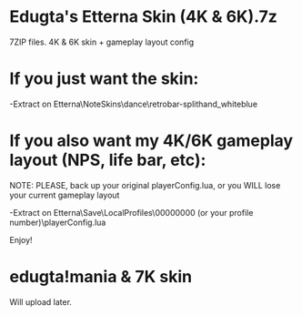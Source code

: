 # Edugta's Etterna Skin (4K & 6K).7z
7ZIP files. 4K & 6K skin + gameplay layout config

# If you just want the skin:

-Extract on Etterna\NoteSkins\dance\retrobar-splithand_whiteblue

# If you also want my 4K/6K gameplay layout (NPS, life bar, etc):

NOTE: PLEASE, back up your original playerConfig.lua, or you WILL lose your current gameplay layout

-Extract on Etterna\Save\LocalProfiles\00000000 (or your profile number)\playerConfig.lua

Enjoy!

# edugta!mania & 7K skin

Will upload later.
